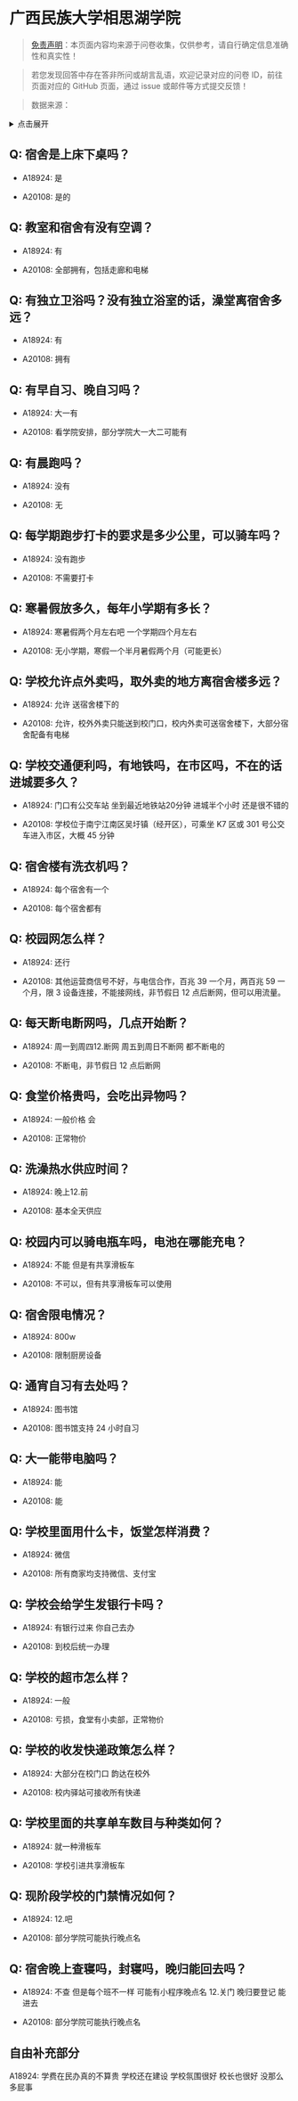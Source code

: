 # 广西民族大学相思湖学院

> [免责声明](https://colleges.chat/#_3)：本页面内容均来源于问卷收集，仅供参考，请自行确定信息准确性和真实性！

> 若您发现回答中存在答非所问或胡言乱语，欢迎记录对应的问卷 ID，前往页面对应的 GitHub 页面，通过 issue 或邮件等方式提交反馈！

> 数据来源：

<details><summary>点击展开</summary>
<ul>
<li>A18924: 匿名 (2023 年 06 月)</li>
<li>A20108: 匿名 (2023 年 06 月)</li>
</ul>
</details>

## Q: 宿舍是上床下桌吗？

- A18924: 是

- A20108: 是的

## Q: 教室和宿舍有没有空调？

- A18924: 有

- A20108: 全部拥有，包括走廊和电梯

## Q: 有独立卫浴吗？没有独立浴室的话，澡堂离宿舍多远？

- A18924: 有

- A20108: 拥有

## Q: 有早自习、晚自习吗？

- A18924: 大一有

- A20108: 看学院安排，部分学院大一大二可能有

## Q: 有晨跑吗？

- A18924: 没有

- A20108: 无

## Q: 每学期跑步打卡的要求是多少公里，可以骑车吗？

- A18924: 没有跑步

- A20108: 不需要打卡

## Q: 寒暑假放多久，每年小学期有多长？

- A18924: 寒暑假两个月左右吧 一个学期四个月左右

- A20108: 无小学期，寒假一个半月暑假两个月（可能更长）

## Q: 学校允许点外卖吗，取外卖的地方离宿舍楼多远？

- A18924: 允许 送宿舍楼下的

- A20108: 允许，校外外卖只能送到校门口，校内外卖可送宿舍楼下，大部分宿舍配备有电梯

## Q: 学校交通便利吗，有地铁吗，在市区吗，不在的话进城要多久？

- A18924: 门口有公交车站 坐到最近地铁站20分钟 进城半个小时 还是很不错的

- A20108: 学校位于南宁江南区吴圩镇（经开区），可乘坐 K7 区或 301 号公交车进入市区，大概 45 分钟

## Q: 宿舍楼有洗衣机吗？

- A18924: 每个宿舍有一个

- A20108: 每个宿舍都有

## Q: 校园网怎么样？

- A18924: 还行

- A20108: 其他运营商信号不好，与电信合作，百兆 39 一个月，两百兆 59 一个月，限 3 设备连接，不能接网线，非节假日 12 点后断网，但可以用流量。

## Q: 每天断电断网吗，几点开始断？

- A18924: 周一到周四12.断网 周五到周日不断网 都不断电的

- A20108: 不断电，非节假日 12 点后断网

## Q: 食堂价格贵吗，会吃出异物吗？

- A18924: 一般价格 会

- A20108: 正常物价

## Q: 洗澡热水供应时间？

- A18924: 晚上12.前

- A20108: 基本全天供应

## Q: 校园内可以骑电瓶车吗，电池在哪能充电？

- A18924: 不能 但是有共享滑板车

- A20108: 不可以，但有共享滑板车可以使用

## Q: 宿舍限电情况？

- A18924: 800w

- A20108: 限制厨房设备

## Q: 通宵自习有去处吗？

- A18924: 图书馆

- A20108: 图书馆支持 24 小时自习

## Q: 大一能带电脑吗？

- A18924: 能

- A20108: 能

## Q: 学校里面用什么卡，饭堂怎样消费？

- A18924: 微信

- A20108: 所有商家均支持微信、支付宝

## Q: 学校会给学生发银行卡吗？

- A18924: 有银行过来 你自己去办

- A20108: 到校后统一办理

## Q: 学校的超市怎么样？

- A18924: 一般

- A20108: 亏损，食堂有小卖部，正常物价

## Q: 学校的收发快递政策怎么样？

- A18924: 大部分在校门口 韵达在校外

- A20108: 校内驿站可接收所有快递

## Q: 学校里面的共享单车数目与种类如何？

- A18924: 就一种滑板车

- A20108: 学校引进共享滑板车

## Q: 现阶段学校的门禁情况如何？

- A18924: 12.吧

- A20108: 部分学院可能执行晚点名

## Q: 宿舍晚上查寝吗，封寝吗，晚归能回去吗？

- A18924: 不查 但是每个班不一样 可能有小程序晚点名 12.关门 晚归要登记 能进去

- A20108: 部分学院可能执行晚点名

## 自由补充部分

A18924: 学费在民办真的不算贵 学校还在建设 学校氛围很好 校长也很好 没那么多屁事